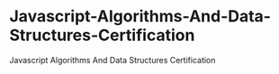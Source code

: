 # Javascript-Algorithms-And-Data-Structures-Certification
Javascript Algorithms And Data Structures Certification
